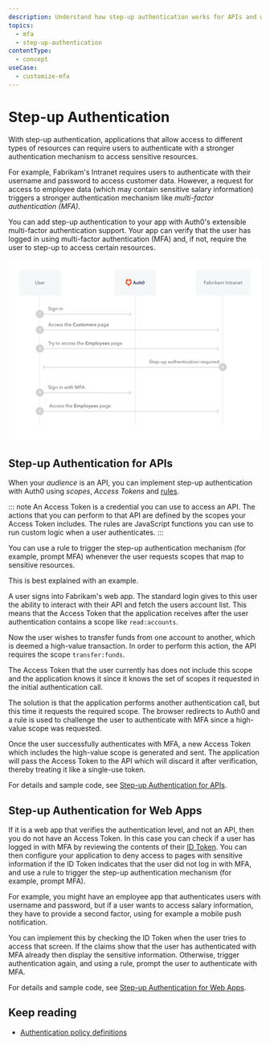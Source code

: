 ```yaml
---
description: Understand how step-up authentication works for APIs and web apps to verify that the user has logged in using MFA and if not, require the user to step-up to access certain resources. 
topics:
  - mfa
  - step-up-authentication
contentType:
  - concept
useCase:
  - customize-mfa
---
```

# Step-up Authentication

With step-up authentication, applications that allow access to different types of resources can require users to authenticate with a stronger authentication mechanism to access sensitive resources.

For example, Fabrikam's Intranet requires users to authenticate with their username and password to access customer data. However, a request for access to employee data (which may contain sensitive salary information) triggers a stronger authentication mechanism like <dfn data-key="multifactor-authentication">multi-factor authentication (MFA)</dfn>.

You can add step-up authentication to your app with Auth0's extensible multi-factor authentication support. Your app can verify that the user has logged in using multi-factor authentication (MFA) and, if not, require the user to step-up to access certain resources.

![Step-up flow](/media/articles/mfa/step-up-flow.png)

## Step-up Authentication for APIs

When your <dfn data-key="audience">audience</dfn> is an API, you can implement step-up authentication with Auth0 using <dfn data-key="scope">scopes</dfn>, <dfn data-key="access-token">Access Tokens</dfn> and [rules](/rules).

::: note
An Access Token is a credential you can use to access an API. The actions that you can perform to that API are defined by the scopes your Access Token includes. The rules are JavaScript functions you can use to run custom logic when a user authenticates.
:::

You can use a rule to trigger the step-up authentication mechanism (for example, prompt MFA) whenever the user requests scopes that map to sensitive resources.

This is best explained with an example.

A user signs into Fabrikam's web app. The standard login gives to this user the ability to interact with their API and fetch the users account list. This means that the Access Token that the application receives after the user authentication contains a scope like `read:accounts`.

Now the user wishes to transfer funds from one account to another, which is deemed a high-value transaction. In order to perform this action, the API requires the scope `transfer:funds`.

The Access Token that the user currently has does not include this scope and the application knows it since it knows the set of scopes it requested in the initial authentication call.

The solution is that the application performs another authentication call, but this time it requests the required scope. The browser redirects to Auth0 and a rule is used to challenge the user to authenticate with MFA since a high-value scope was requested.

Once the user successfully authenticates with MFA, a new Access Token which includes the high-value scope is generated and sent. The application will pass the Access Token to the API which will discard it after verification, thereby treating it like a single-use token.

For details and sample code, see [Step-up Authentication for APIs](/mfa/guides/configure-step-up-for-apis).

## Step-up Authentication for Web Apps

If it is a web app that verifies the authentication level, and not an API, then you do not have an Access Token. In this case you can check if a user has logged in with MFA by reviewing the contents of their [ID Token](/tokens/concepts/id-tokens). You can then configure your application to deny access to pages with sensitive information if the ID Token indicates that the user did not log in with MFA, and use a rule to trigger the step-up authentication mechanism (for example, prompt MFA).

For example, you might have an employee app that authenticates users with username and password, but if a user wants to access salary information, they have to provide a second factor, using for example a mobile push notification.

You can implement this by checking the ID Token when the user tries to access that screen. If the claims show that the user has authenticated with MFA already then display the sensitive information. Otherwise, trigger authentication again, and using a rule, prompt the user to authenticate with MFA.

For details and sample code, see [Step-up Authentication for Web Apps](/mfa/guides/configure-step-up-for-web-apps).

## Keep reading

* [Authentication policy definitions](http://openid.net/specs/openid-provider-authentication-policy-extension-1_0.html#rfc.section.4)
